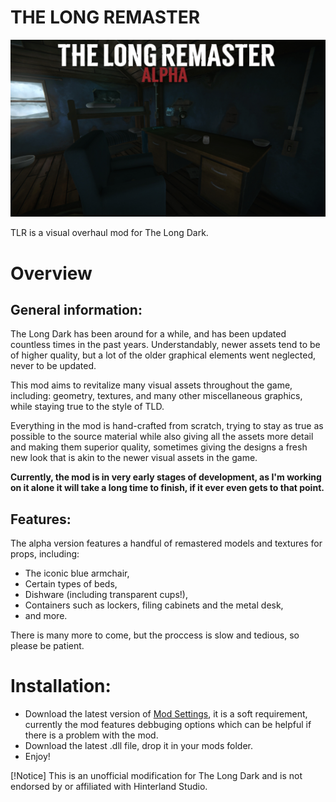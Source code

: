 # THE LONG REMASTER

![Thumbnail](https://raw.githubusercontent.com/DemonBunnyBon/TLR-TheLongRemaster/refs/heads/main/Images/Thumb_TLR.jpg)

TLR is a visual overhaul mod for The Long Dark.

# Overview

## General information:

The Long Dark has been around for a while, and has been updated countless times in the past years. Understandably, newer assets tend to be of higher quality, but a lot of the older graphical elements went neglected, never to be updated.


This mod aims to revitalize many visual assets throughout the game, including: geometry, textures, and many other miscellaneous graphics, while staying true to the style of TLD.


Everything in the mod is hand-crafted from scratch, trying to stay as true as possible to the source material while also giving all the assets more detail and making them superior quality, sometimes giving the designs a fresh new look that is akin to the newer visual assets in the game.


**Currently, the mod is in very early stages of development, as I'm working on it alone it will take a long time to finish, if it ever even gets to that point.**

## Features:

The alpha version features a handful of remastered models and textures for props, including:

- The iconic blue armchair,
- Certain types of beds,
- Dishware (including transparent cups!),
- Containers such as lockers, filing cabinets and the metal desk,
- and more.

There is many more to come, but the proccess is slow and tedious, so please be patient.

# Installation:

- Download the latest version of [Mod Settings](https://github.com/DigitalzombieTLD/ModSettings/releases), it is a soft requirement, currently the mod features debbuging options which can be helpful if there is a problem with the mod.
- Download the latest .dll file, drop it in your mods folder.
- Enjoy!

[!Notice]
This is an unofficial modification for The Long Dark and is not endorsed by or affiliated with Hinterland Studio.
